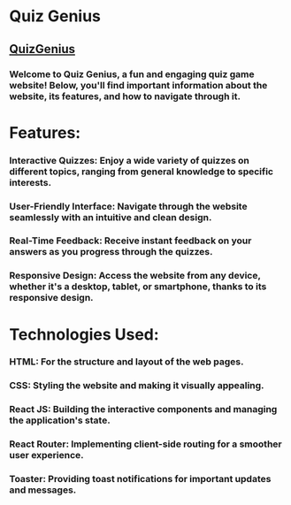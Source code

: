 # Quiz Genius
## <a href="https://guileless-heliotrope-d561cb.netlify.app" >QuizGenius</a>
### Welcome to Quiz Genius, a fun and engaging quiz game website! Below, you'll find important information about the website, its features, and how to navigate through it.

# Features:
### Interactive Quizzes: Enjoy a wide variety of quizzes on different topics, ranging from general knowledge to specific interests.
### User-Friendly Interface: Navigate through the website seamlessly with an intuitive and clean design.
### Real-Time Feedback: Receive instant feedback on your answers as you progress through the quizzes.
### Responsive Design: Access the website from any device, whether it's a desktop, tablet, or smartphone, thanks to its responsive design.

# Technologies Used:
### HTML: For the structure and layout of the web pages.
### CSS: Styling the website and making it visually appealing.
### React JS: Building the interactive components and managing the application's state.
### React Router: Implementing client-side routing for a smoother user experience.
### Toaster: Providing toast notifications for important updates and messages.
